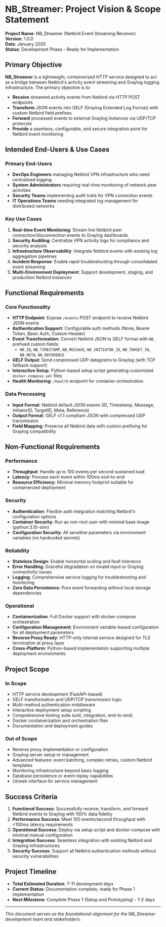 # NB_Streamer: Project Vision & Scope Statement

**Project Name**: NB_Streamer (Netbird Event Streaming Receiver)  
**Version**: 1.0.0  
**Date**: January 2025  
**Status**: Development Phase - Ready for Implementation  

## Primary Objective

**NB_Streamer** is a lightweight, containerized HTTP service designed to act as a bridge between Netbird's activity event streaming and Graylog logging infrastructure. The primary objective is to:

- **Receive** streamed activity events from Netbird via HTTP POST endpoints
- **Transform** JSON events into GELF (Graylog Extended Log Format) with custom Netbird field prefixes
- **Forward** processed events to external Graylog instances via UDP/TCP protocols
- **Provide** a seamless, configurable, and secure integration point for Netbird event monitoring

## Intended End-Users & Use Cases

### Primary End-Users
- **DevOps Engineers** managing Netbird VPN infrastructure who need centralized logging
- **System Administrators** requiring real-time monitoring of network peer activities
- **Security Teams** implementing audit trails for VPN connection events
- **IT Operations Teams** needing integrated log management for distributed networks

### Key Use Cases
1. **Real-time Event Monitoring**: Stream live Netbird peer connection/disconnection events to Graylog dashboards
2. **Security Auditing**: Centralize VPN activity logs for compliance and security analysis
3. **Infrastructure Observability**: Integrate Netbird events with existing log aggregation pipelines
4. **Incident Response**: Enable rapid troubleshooting through consolidated event streaming
5. **Multi-Environment Deployment**: Support development, staging, and production Netbird instances

## Functional Requirements

### Core Functionality
- **HTTP Endpoint**: Expose `/events` POST endpoint to receive Netbird JSON events
- **Authentication Support**: Configurable auth methods (None, Bearer Token, Basic Auth, Custom Header)
- **Event Transformation**: Convert Netbird JSON to GELF format with `NB_` prefixed custom fields:
  - `NB_ID`, `NB_TIMESTAMP`, `NB_MESSAGE`, `NB_INITIATOR_ID`, `NB_TARGET_ID`, `NB_META`, `NB_REFERENCE`
- **GELF Output**: Send compressed UDP datagrams to Graylog (with TCP fallback support)
- **Interactive Setup**: Python-based setup script generating customized `docker-compose.yml` files
- **Health Monitoring**: `/health` endpoint for container orchestration

### Data Processing
- **Input Format**: Netbird default JSON events (ID, Timestamp, Message, InitiatorID, TargetID, Meta, Reference)
- **Output Format**: GELF v1.1 compliant JSON with compressed UDP transmission
- **Field Mapping**: Preserve all Netbird data with custom prefixing for Graylog compatibility

## Non-Functional Requirements

### Performance
- **Throughput**: Handle up to 100 events per second sustained load
- **Latency**: Process each event within 100ms end-to-end
- **Resource Efficiency**: Minimal memory footprint suitable for containerized deployment

### Security
- **Authentication**: Flexible auth integration matching Netbird's configuration options
- **Container Security**: Run as non-root user with minimal base image (python:3.10-slim)
- **Configuration Security**: All sensitive parameters via environment variables (no hardcoded secrets)

### Reliability
- **Stateless Design**: Enable horizontal scaling and fault tolerance
- **Error Handling**: Graceful degradation on invalid input or Graylog connectivity issues
- **Logging**: Comprehensive service logging for troubleshooting and monitoring
- **Zero Data Persistence**: Pure event forwarding without local storage dependencies

### Operational
- **Containerization**: Full Docker support with docker-compose orchestration
- **Configuration Management**: Environment variable-based configuration for all deployment parameters
- **Reverse Proxy Ready**: HTTP-only internal service designed for TLS termination at proxy layer
- **Cross-Platform**: Python-based implementation supporting multiple deployment environments

## Project Scope

### In Scope
- HTTP service development (FastAPI-based)
- GELF transformation and UDP/TCP transmission logic
- Multi-method authentication middleware
- Interactive deployment setup scripting
- Comprehensive testing suite (unit, integration, end-to-end)
- Docker containerization and orchestration files
- Documentation and deployment guides

### Out of Scope
- Reverse proxy implementation or configuration
- Graylog server setup or management
- Advanced features: event batching, complex retries, custom Netbird templates
- Monitoring infrastructure beyond basic logging
- Database persistence or event replay capabilities
- UI/web interface for service management

## Success Criteria

1. **Functional Success**: Successfully receive, transform, and forward Netbird events to Graylog with 100% data fidelity
2. **Performance Success**: Meet 100 events/second throughput with <100ms latency requirements
3. **Operational Success**: Deploy via setup script and docker-compose with minimal manual configuration
4. **Integration Success**: Seamless integration with existing Netbird and Graylog infrastructures
5. **Security Success**: Support all Netbird authentication methods without security vulnerabilities

## Project Timeline

- **Total Estimated Duration**: 7-11 development days
- **Current Status**: Documentation complete, ready for Phase 1 implementation
- **Next Milestone**: Complete Phase 1 (Setup and Prototyping) - 1-2 days

---

*This document serves as the foundational alignment for the NB_Streamer development team and stakeholders.*

